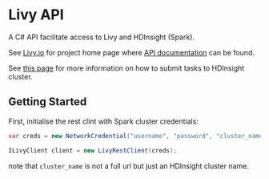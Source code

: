 # Livy API
A C# API facilitate access to Livy and HDInsight (Spark).

See [Livy.io](http://livy.io/) for project home page where [API documentation](https://github.com/cloudera/livy#rest-api) can be found.

See [this page](https://docs.microsoft.com/en-us/azure/hdinsight/hdinsight-apache-spark-livy-rest-interface) for more information on how to submit tasks to HDInsight cluster.

## Getting Started

First, initialise the rest clint with Spark cluster credentials:

```csharp
var creds = new NetworkCredential("username", "password", "cluster_name");

ILivyClient client = new LivyRestClient(creds);
```

note that `cluster_name` is not a full url but just an HDInsight cluster name.


